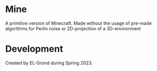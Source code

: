 # Mine
A primitive version of Minecraft. Made without the usage of pre-made algorithms for Perlin noise or 2D-projection of a 3D-environment


# Development
Created by EL-Grond during Spring 2023.
